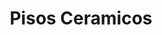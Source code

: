 ---
title: "Pisos Ceramicos"
url: /ciudad-autonoma-de-buenos-aires/pisos-ceramicos/
shop: Baumarkt
---